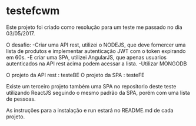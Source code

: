 # testefcwm
Este projeto foi criado como resolução para um teste me passado no dia 03/05/2017.

O desafio:
 -Criar uma API rest, utilizei o NODEJS, que deve fornercer uma lista de produtos e implementar autenticação JWT com o token expirando em 60s.
 -E criar uma SPA, utilizei AngularJS, que apenas usuarios autenticados na API rest acima podem acessar a lista.
 -Utilizar MONGODB

O projeto da API rest : testeBE
O projeto da SPA : testeFE

Existe um terceiro projeto também uma SPA no repositorio deste teste utilizando ReactJS seguindo o mesmo padrão da SPA, porém com uma lista de pessoas. 

As instruções para a instalação e run estará no README.md de cada projeto.
